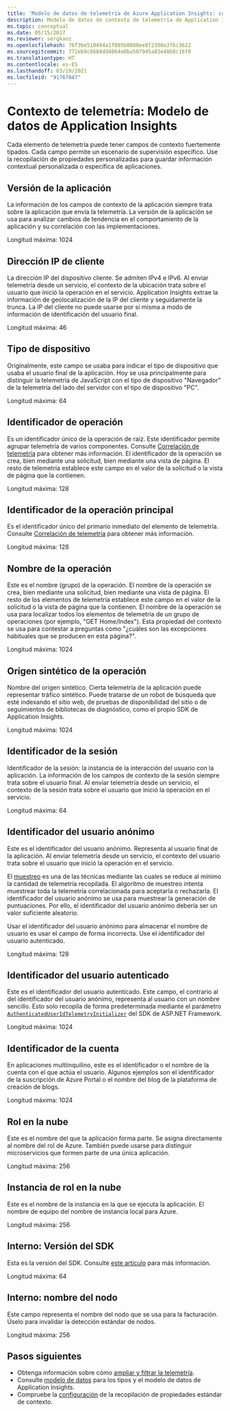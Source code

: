 ```yaml
---
title: 'Modelo de datos de telemetría de Azure Application Insights: contexto de telemetría | Microsoft Docs'
description: Modelo de datos de contexto de telemetría de Application Insights
ms.topic: conceptual
ms.date: 05/15/2017
ms.reviewer: sergkanz
ms.openlocfilehash: 76f3be510494a1f005b0080ee8f2390a3fbc3622
ms.sourcegitcommit: 772eb9c6684dd4864e0ba507945a83e48b8c16f0
ms.translationtype: HT
ms.contentlocale: es-ES
ms.lasthandoff: 03/19/2021
ms.locfileid: "91767847"
---
```

# <a name="telemetry-context-application-insights-data-model"></a>Contexto de telemetría: Modelo de datos de Application Insights

Cada elemento de telemetría puede tener campos de contexto fuertemente tipados. Cada campo permite un escenario de supervisión específico. Use la recopilación de propiedades personalizadas para guardar información contextual personalizada o específica de aplicaciones.


## <a name="application-version"></a>Versión de la aplicación

La información de los campos de contexto de la aplicación siempre trata sobre la aplicación que envía la telemetría. La versión de la aplicación se usa para analizar cambios de tendencia en el comportamiento de la aplicación y su correlación con las implementaciones.

Longitud máxima: 1024


## <a name="client-ip-address"></a>Dirección IP de cliente

La dirección IP del dispositivo cliente. Se admiten IPv4 e IPv6. Al enviar telemetría desde un servicio, el contexto de la ubicación trata sobre el usuario que inició la operación en el servicio. Application Insights extrae la información de geolocalización de la IP del cliente y seguidamente la trunca. La IP del cliente no puede usarse por sí misma a modo de información de identificación del usuario final. 

Longitud máxima: 46


## <a name="device-type"></a>Tipo de dispositivo

Originalmente, este campo se usaba para indicar el tipo de dispositivo que usaba el usuario final de la aplicación. Hoy se usa principalmente para distinguir la telemetría de JavaScript con el tipo de dispositivo "Navegador" de la telemetría del lado del servidor con el tipo de dispositivo "PC".

Longitud máxima: 64


## <a name="operation-id"></a>Identificador de operación

Es un identificador único de la operación de raíz. Este identificador permite agrupar telemetría de varios componentes. Consulte [Correlación de telemetría](./correlation.md) para obtener más información. El identificador de la operación se crea, bien mediante una solicitud, bien mediante una vista de página. El resto de telemetría establece este campo en el valor de la solicitud o la vista de página que la contienen. 

Longitud máxima: 128


## <a name="parent-operation-id"></a>Identificador de la operación principal

Es el identificador único del primario inmediato del elemento de telemetría. Consulte [Correlación de telemetría](./correlation.md) para obtener más información.

Longitud máxima: 128


## <a name="operation-name"></a>Nombre de la operación

Este es el nombre (grupo) de la operación. El nombre de la operación se crea, bien mediante una solicitud, bien mediante una vista de página. El resto de los elementos de telemetría establece este campo en el valor de la solicitud o la vista de página que la contienen. El nombre de la operación se usa para localizar todos los elementos de telemetría de un grupo de operaciones (por ejemplo, "GET Home/Index"). Esta propiedad del contexto se usa para contestar a preguntas como "¿cuáles son las excepciones habituales que se producen en esta página?".

Longitud máxima: 1024


## <a name="synthetic-source-of-the-operation"></a>Origen sintético de la operación

Nombre del origen sintético. Cierta telemetría de la aplicación puede representar tráfico sintético. Puede tratarse de un robot de búsqueda que esté indexando el sitio web, de pruebas de disponibilidad del sitio o de seguimientos de bibliotecas de diagnóstico, como el propio SDK de Application Insights.

Longitud máxima: 1024


## <a name="session-id"></a>Identificador de la sesión

Identificador de la sesión: la instancia de la interacción del usuario con la aplicación. La información de los campos de contexto de la sesión siempre trata sobre el usuario final. Al enviar telemetría desde un servicio, el contexto de la sesión trata sobre el usuario que inició la operación en el servicio.

Longitud máxima: 64


## <a name="anonymous-user-id"></a>Identificador del usuario anónimo

Este es el identificador del usuario anónimo. Representa al usuario final de la aplicación. Al enviar telemetría desde un servicio, el contexto del usuario trata sobre el usuario que inició la operación en el servicio.

El [muestreo](./sampling.md) es una de las técnicas mediante las cuales se reduce al mínimo la cantidad de telemetría recopilada. El algoritmo de muestreo intenta muestrear toda la telemetría correlacionada para aceptarla o rechazarla. El identificador del usuario anónimo se usa para muestrear la generación de puntuaciones. Por ello, el identificador del usuario anónimo debería ser un valor suficiente aleatorio. 

Usar el identificador del usuario anónimo para almacenar el nombre de usuario es usar el campo de forma incorrecta. Use el identificador del usuario autenticado.

Longitud máxima: 128


## <a name="authenticated-user-id"></a>Identificador del usuario autenticado

Este es el identificador del usuario autenticado. Este campo, el contrario al del identificador del usuario anónimo, representa al usuario con un nombre sencillo. Esto solo recopila de forma predeterminada mediante el parámetro [`AuthenticatedUserIdTelemetryInitializer`](https://github.com/microsoft/ApplicationInsights-dotnet/blob/develop/WEB/Src/Web/Web/AuthenticatedUserIdTelemetryInitializer.cs) del SDK de ASP.NET Framework.  

Longitud máxima: 1024


## <a name="account-id"></a>Identificador de la cuenta

En aplicaciones multiinquilino, este es el identificador o el nombre de la cuenta con el que actúa el usuario. Algunos ejemplos son el identificador de la suscripción de Azure Portal o el nombre del blog de la plataforma de creación de blogs.

Longitud máxima: 1024


## <a name="cloud-role"></a>Rol en la nube

Este es el nombre del que la aplicación forma parte. Se asigna directamente al nombre del rol de Azure. También puede usarse para distinguir microservicios que formen parte de una única aplicación.

Longitud máxima: 256


## <a name="cloud-role-instance"></a>Instancia de rol en la nube

Este es el nombre de la instancia en la que se ejecuta la aplicación. El nombre de equipo del nombre de instancia local para Azure.

Longitud máxima: 256


## <a name="internal-sdk-version"></a>Interno: Versión del SDK

Esta es la versión del SDK. Consulte [este artículo](https://github.com/MohanGsk/ApplicationInsights-Home/blob/master/EndpointSpecs/SDK-VERSIONS.md) para más información.

Longitud máxima: 64


## <a name="internal-node-name"></a>Interno: nombre del nodo

Este campo representa el nombre del nodo que se usa para la facturación. Úselo para invalidar la detección estándar de nodos.

Longitud máxima: 256


## <a name="next-steps"></a>Pasos siguientes

- Obtenga información sobre cómo [ampliar y filtrar la telemetría](./api-filtering-sampling.md).
- Consulte [modelo de datos](data-model.md) para los tipos y el modelo de datos de Application Insights.
- Compruebe la [configuración](./configuration-with-applicationinsights-config.md#telemetry-initializers-aspnet) de la recopilación de propiedades estándar de contexto.

